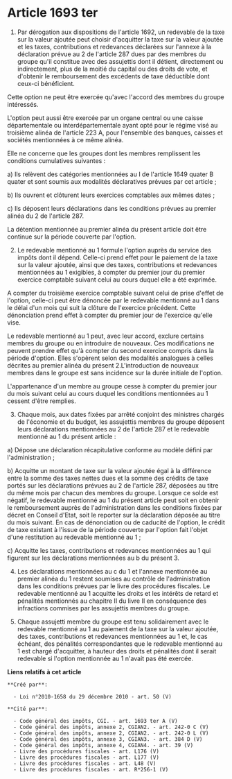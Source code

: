# Article 1693 ter

1.  Par dérogation aux dispositions de l'article 1692, un redevable de la  taxe sur la valeur ajoutée peut choisir
d'acquitter la taxe sur la  valeur ajoutée et les taxes, contributions et redevances déclarées sur  l'annexe à la déclaration
prévue au 2 de l'article 287 dues par des  membres du groupe qu'il constitue avec des assujettis dont il détient,
directement ou indirectement, plus de la moitié du capital ou des droits  de vote, et d'obtenir le remboursement des
excédents de taxe déductible  dont ceux-ci bénéficient. 

Cette option ne peut être exercée qu'avec l'accord des membres du groupe intéressés. 

L'option peut aussi être exercée par un organe central ou une caisse  départementale ou interdépartementale ayant opté pour
le régime visé au  troisième alinéa de l'article 223 A, pour l'ensemble des banques,  caisses et sociétés mentionnées à ce
même alinéa. 

Elle ne concerne que les groupes dont les membres remplissent les conditions cumulatives suivantes : 

a) Ils relèvent des catégories mentionnées au I de l'article 1649  quater B quater et sont soumis aux modalités déclaratives
prévues par  cet article ; 

b) Ils ouvrent et clôturent leurs exercices comptables aux mêmes dates ; 

c) Ils déposent leurs déclarations dans les conditions prévues au premier alinéa du 2 de l'article 287. 

La détention mentionnée au premier alinéa du présent article doit être continue sur la période couverte par l'option. 

2. Le redevable mentionné au 1 formule l'option auprès du service des  impôts dont il dépend. Celle-ci prend effet pour le
paiement de la taxe  sur la valeur ajoutée, ainsi que des taxes, contributions et redevances  mentionnées au 1 exigibles, à
compter du premier jour du premier  exercice comptable suivant celui au cours duquel elle a été exprimée. 

A compter du troisième exercice comptable suivant celui de prise  d'effet de l'option, celle-ci peut être dénoncée par le
redevable  mentionné au 1 dans le délai d'un mois qui suit la clôture de l'exercice  précédent. Cette dénonciation prend
effet à compter du premier jour de  l'exercice qu'elle vise. 

Le redevable mentionné  au 1 peut, avec leur accord, exclure certains membres du groupe ou en  introduire de nouveaux. Ces
modifications ne peuvent prendre effet qu'à  compter du second exercice compris dans la période d'option. Elles  s'opèrent
selon des modalités analogues à celles décrites au premier  alinéa du présent 2.L'introduction de nouveaux membres dans le
groupe  est sans incidence sur la durée initiale de l'option. 

L'appartenance d'un membre au groupe cesse à compter du premier jour du  mois suivant celui au cours duquel les conditions
mentionnées au 1  cessent d'être remplies. 

3. Chaque mois, aux  dates fixées par arrêté conjoint des ministres chargés de l'économie et  du budget, les assujettis
membres du groupe déposent leurs déclarations  mentionnées au 2 de l'article 287 et le redevable mentionné au 1 du  présent
article : 

a) Dépose une déclaration récapitulative conforme au modèle défini par l'administration ; 

b) Acquitte un montant de taxe sur la valeur ajoutée égal à la  différence entre la somme des taxes nettes dues et la somme
des crédits  de taxe portés sur les déclarations prévues au 2 de l'article 287,  déposées au titre du même mois par chacun
des membres du groupe. Lorsque  ce solde est négatif, le redevable mentionné au 1 du présent article  peut soit en obtenir le
remboursement auprès de l'administration dans  les conditions fixées par décret en Conseil d'Etat, soit le reporter sur  la
déclaration déposée au titre du mois suivant. En cas de dénonciation  ou de caducité de l'option, le crédit de taxe existant
à l'issue de la  période couverte par l'option fait l'objet d'une restitution au  redevable mentionné au 1 ; 

c) Acquitte les taxes,  contributions et redevances mentionnées au 1 qui figurent sur les  déclarations mentionnées au b du
présent 3. 

4.  Les déclarations mentionnées au c du 1 et l'annexe mentionnée au premier  alinéa du 1 restent soumises au contrôle de
l'administration dans les  conditions prévues par le livre des procédures fiscales.  Le redevable mentionné au 1 acquitte les
droits et les intérêts de  retard et pénalités mentionnés au chapitre II du livre II en conséquence  des infractions commises
par les assujettis membres du groupe. 

5. Chaque assujetti membre du groupe est tenu solidairement avec le  redevable mentionné au 1 au paiement de la taxe sur la
valeur ajoutée,  des taxes, contributions et redevances mentionnées au 1 et, le cas  échéant, des pénalités correspondantes
que le redevable mentionné au 1  est chargé d'acquitter, à hauteur des droits et pénalités dont il serait  redevable si
l'option mentionnée au 1 n'avait pas été exercée.

**Liens relatifs à cet article**

	**Créé par**:

	  - Loi n°2010-1658 du 29 décembre 2010 - art. 50 (V)

	**Cité par**:

	  - Code général des impôts, CGI. - art. 1693 ter A (V)
	  - Code général des impôts, annexe 2, CGIAN2. - art. 242-0 C (V)
	  - Code général des impôts, annexe 2, CGIAN2. - art. 242-0 L (V)
	  - Code général des impôts, annexe 3, CGIAN3. - art. 384 D (V)
	  - Code général des impôts, annexe 4, CGIAN4. - art. 39 (V)
	  - Livre des procédures fiscales - art. L176 (V)
	  - Livre des procédures fiscales - art. L177 (V)
	  - Livre des procédures fiscales - art. L48 (V)
	  - Livre des procédures fiscales - art. R*256-1 (V)
